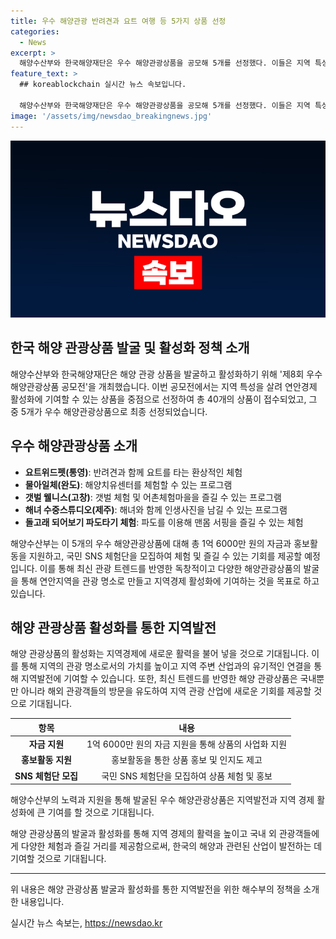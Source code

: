 ```yaml
---
title: 우수 해양관광 반려견과 요트 여행 등 5가지 상품 선정
categories:
  - News
excerpt: >
  해양수산부와 한국해양재단은 우수 해양관광상품을 공모해 5개를 선정했다. 이들은 지역 특성을 반영한 상품으로 연안경제 활성화를 도모한다. 선택된 상품에는 요트와 반려견 체험, 해양치유센터, 갯벌 웰니스, 해녀 수중스튜디오, 맨몸 서핑 체험이 포함된다. 해수부는 이들의 사업화를 위해 1억 6000만 원과 홍보활동을 지원하고 국민 SNS체험단을 모집할 계획이다. 해수부 장관은 이로부터 지역경제 활성화를 기대한다.
feature_text: >
  ## koreablockchain 실시간 뉴스 속보입니다.

  해양수산부와 한국해양재단은 우수 해양관광상품을 공모해 5개를 선정했다. 이들은 지역 특성을 반영한 상품으로 연안경제 활성화를 도모한다. 선택된 상품에는 요트와 반려견 체험, 해양치유센터, 갯벌 웰니스, 해녀 수중스튜디오, 맨몸 서핑 체험이 포함된다. 해수부는 이들의 사업화를 위해 1억 6000만 원과 홍보활동을 지원하고 국민 SNS체험단을 모집할 계획이다. 해수부 장관은 이로부터 지역경제 활성화를 기대한다.
image: '/assets/img/newsdao_breakingnews.jpg'
---
```


<p><img src="/assets/img/newsdao_breakingnews.jpg" alt="koreablockchain 속보" /></p>

<h2>한국 해양 관광상품 발굴 및 활성화 정책 소개</h2>

<p data-ke-size="size16">해양수산부와 한국해양재단은 해양 관광 상품을 발굴하고 활성화하기 위해 '제8회 우수 해양관광상품 공모전'을 개최했습니다. 이번 공모전에서는 지역 특성을 살려 연안경제 활성화에 기여할 수 있는 상품을 중점으로 선정하여 총 40개의 상품이 접수되었고, 그 중 5개가 우수 해양관광상품으로 최종 선정되었습니다.</p>

<h2 data-ke-size="size26">우수 해양관광상품 소개</h2>

<ul>
<li><strong>요트위드펫(통영)</strong>: 반려견과 함께 요트를 타는 환상적인 체험</li>
<li><strong>물아일체(완도)</strong>: 해양치유센터를 체험할 수 있는 프로그램</li>
<li><strong>갯벌 웰니스(고창)</strong>: 갯벌 체험 및 어촌체험마을을 즐길 수 있는 프로그램</li>
<li><strong>해녀 수중스튜디오(제주)</strong>: 해녀와 함께 인생사진을 남길 수 있는 프로그램</li>
<li><strong>돌고래 되어보기 파도타기 체험</strong>: 파도를 이용해 맨몸 서핑을 즐길 수 있는 체험</li>
</ul>

<p data-ke-size="size16">해양수산부는 이 5개의 우수 해양관광상품에 대해 총 1억 6000만 원의 자금과 홍보활동을 지원하고, 국민 SNS 체험단을 모집하여 체험 및 즐길 수 있는 기회를 제공할 예정입니다. 이를 통해 최신 관광 트렌드를 반영한 독창적이고 다양한 해양관광상품의 발굴을 통해 연안지역을 관광 명소로 만들고 지역경제 활성화에 기여하는 것을 목표로 하고 있습니다.</p>

<h2 data-ke-size="size26">해양 관광상품 활성화를 통한 지역발전</h2>

<p data-ke-size="size16">해양 관광상품의 활성화는 지역경제에 새로운 활력을 불어 넣을 것으로 기대됩니다. 이를 통해 지역의 관광 명소로서의 가치를 높이고 지역 주변 산업과의 유기적인 연결을 통해 지역발전에 기여할 수 있습니다. 또한, 최신 트렌드를 반영한 해양 관광상품은 국내뿐만 아니라 해외 관광객들의 방문을 유도하여 지역 관광 산업에 새로운 기회를 제공할 것으로 기대됩니다.</p>

<table>
<thead>
<tr>
<th style="text-align: center;">항목</th>
<th style="text-align: center;">내용</th>
</tr>
</thead>
<tbody>
<tr>
<td style="text-align: center;"><strong>자금 지원</strong></td>
<td style="text-align: center;">1억 6000만 원의 자금 지원을 통해 상품의 사업화 지원</td>
</tr>
<tr>
<td style="text-align: center;"><strong>홍보활동 지원</strong></td>
<td style="text-align: center;">홍보활동을 통한 상품 홍보 및 인지도 제고</td>
</tr>
<tr>
<td style="text-align: center;"><strong>SNS 체험단 모집</strong></td>
<td style="text-align: center;">국민 SNS 체험단을 모집하여 상품 체험 및 홍보</td>
</tr>
</tbody>
</table>

<p data-ke-size="size16">해양수산부의 노력과 지원을 통해 발굴된 우수 해양관광상품은 지역발전과 지역 경제 활성화에 큰 기여를 할 것으로 기대됩니다.</p>

<p data-ke-size="size16">해양 관광상품의 발굴과 활성화를 통해 지역 경제의 활력을 높이고 국내 외 관광객들에게 다양한 체험과 즐길 거리를 제공함으로써, 한국의 해양과 관련된 산업이 발전하는 데 기여할 것으로 기대됩니다.</p>

<hr>

<p data-ke-size="size16">위 내용은 해양 관광상품 발굴과 활성화를 통한 지역발전을 위한 해수부의 정책을 소개한 내용입니다.</p>
실시간 뉴스 속보는, <a href="https://newsdao.kr" rel="dofollow">https://newsdao.kr</a>


